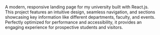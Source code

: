 A modern, responsive landing page for my university built with React.js. 
This project features an intuitive design, seamless navigation, and sections showcasing key information like different departments, faculty, and events. 
Perfectly optimized for performance and accessibility, it provides an engaging experience for prospective students and visitors.

